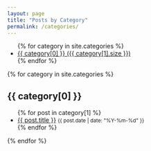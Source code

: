 ```yaml
---
layout: page
title: "Posts by Category"
permalink: /categories/
---
```


<ul>
{% for category in site.categories %}
  <li>
    <a href="#{{ category[0] }}">{{ category[0] }} ({{ category[1].size }})</a>
  </li>
{% endfor %}
</ul>

{% for category in site.categories %}
  <h2 id="{{ category[0] }}">{{ category[0] }}</h2>
  <ul>
    {% for post in category[1] %}
      <li><a href="{{ post.url }}">{{ post.title }}</a> <small>{{ post.date | date: "%Y-%m-%d" }}</small></li>
    {% endfor %}
  </ul>
{% endfor %}